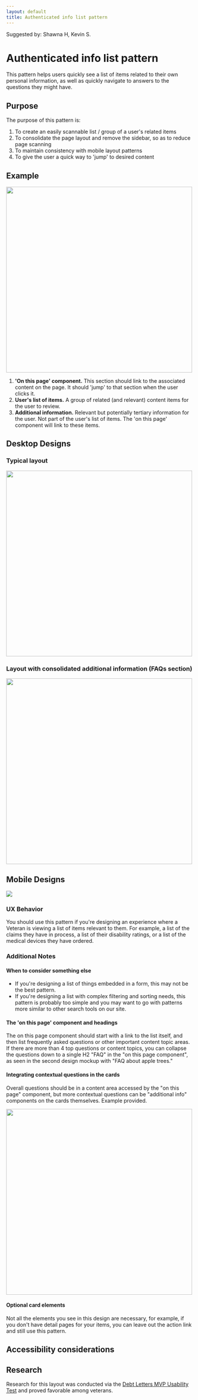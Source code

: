 ```yaml
---
layout: default
title: Authenticated info list pattern 
---
```


Suggested by: Shawna H, Kevin S.

# Authenticated info list pattern
This pattern helps users quickly see a list of items related to their own personal information, as well as quickly navigate to answers to the questions they might have.

## Purpose
The purpose of this pattern is:

1. To create an easily scannable list / group of a user's related items
2. To consolidate the page layout and remove the sidebar, so as to reduce page scanning
3. To maintain consistency with mobile layout patterns
4. To give the user a quick way to 'jump' to desired content

## Example

<img src="authenticated-info-list-images/authenticated-list-tool.jpg" width="500" />


1. **'On this page' component.** This section should link to the associated content on the page. It should 'jump' to that section when the user clicks it.
2. **User's list of items.** A group of related (and relevant) content items for the user to review.
3. **Additional information.** Relevant but potentially tertiary information for the user. Not part of the user's list of items. The 'on this page' component will link to these items. 

## Desktop Designs

### Typical layout

<img src="authenticated-info-list-images/apple-tool-first-mock.jpg" width="500" />

### Layout with consolidated additional information (FAQs section)

<img src="authenticated-info-list-images/apple-tool-consolidated-faq.jpg" width="500" />

## Mobile Designs

<img src="authenticated-info-list-images/apple-tool-mobile.jpg" />

### UX Behavior

You should use this pattern if you're designing an experience where a Veteran is viewing a list of items relevant to them. For example, a list of the claims they have in process, a list of their disability ratings, or a list of the medical devices they have ordered.

### Additional Notes

#### When to consider something else
- If you're designing a list of things embedded in a form, this may not be the best pattern. 
- If you're designing a list with complex filtering and sorting needs, this pattern is probably too simple and you may want to go with patterns more similar to other search tools on our site.


#### The 'on this page' component and headings
The on this page component should start with a link to the list itself, and then list frequently asked questions or other important content topic areas. If there are more than 4 top questions or content topics, you can collapse the questions down to a single H2 "FAQ" in the "on this page component", as seen in the second design mockup with "FAQ about apple trees."

#### Integrating contextual questions in the cards
Overall questions should be in a content area accessed by the "on this page" component, but more contextual questions can be "additional info" components on the cards themselves. Example provided.

<img src="authenticated-info-list-images/additional-info.png" width="500" />

#### Optional card elements 
Not all the elements you see in this design are necessary, for example, if you don't have detail pages for your items, you can leave out the action link and still use this pattern.

## Accessibility considerations


## Research

Research for this layout was conducted via the [Debt Letters MVP Usability Test](https://github.com/department-of-veterans-affairs/va.gov-team/blob/master/products/debt-letters-mvp/research/usability-july20/usability-readout.md) and proved favorable among veterans. 
